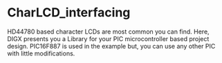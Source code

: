 CharLCD_interfacing
===================

HD44780 based character LCDs are most common you can find. Here, DIGX presents you a Library for your PIC microcontroller based project design. PIC16F887 is used in the example but, you can use any other PIC with little modifications.
